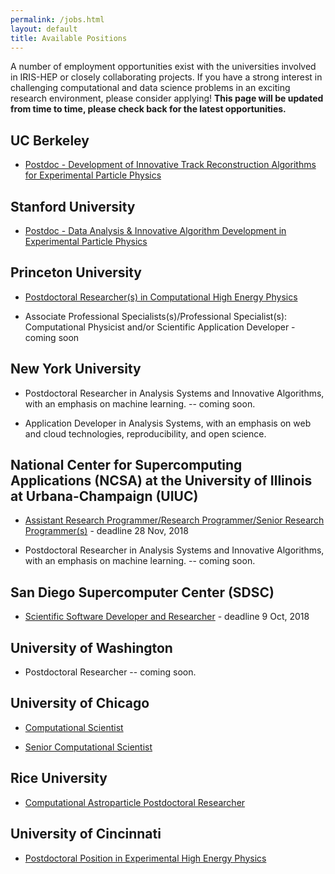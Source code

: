 ```yaml
---
permalink: /jobs.html
layout: default
title: Available Positions
---
```


 A number of employment opportunities exist with the universities involved in IRIS-HEP or closely collaborating projects. If you have a strong interest in challenging computational and data science problems in an exciting research environment, please consider applying! **This page will be updated from time to time, please check back for the latest opportunities.**

## UC Berkeley
  * [Postdoc - Development of Innovative Track Reconstruction Algorithms for Experimental Particle Physics](http://inspirehep.net/record/1694661)

## Stanford University

  * [Postdoc - Data Analysis & Innovative Algorithm Development in Experimental Particle Physics](https://academicjobsonline.org/ajo/jobs/12036)

## Princeton University

  * [Postdoctoral Researcher(s) in Computational High Energy Physics](https://puwebp.princeton.edu/AcadHire/apply/application.xhtml?listingId=9181) 

  * Associate Professional Specialists(s)/Professional Specialist(s): Computational Physicist and/or Scientific Application Developer - coming soon

## New York University

   * Postdoctoral Researcher in Analysis Systems and Innovative Algorithms, with an emphasis on machine learning. -- coming soon.

   * Application Developer in Analysis Systems, with an emphasis on web and cloud technologies, reproducibility, and open science.

## National Center for Supercomputing Applications (NCSA) at the University of Illinois at Urbana-Champaign (UIUC)

  * [Assistant Research Programmer/Research Programmer/Senior Research Programmer(s)](https://jobs.illinois.edu/academic-job-board/job-details?jobID=93366) - deadline 28 Nov, 2018

  * Postdoctoral Researcher in Analysis Systems and Innovative Algorithms, with an emphasis on machine learning. -- coming soon.

## San Diego Supercomputer Center (SDSC)

  * [Scientific Software Developer and Researcher](https://jobs.ucsd.edu/bulletin/job.aspx?jobnum_in=95847) - deadline 9 Oct, 2018

## University of Washington

  * Postdoctoral Researcher -- coming soon.

## University of Chicago

  * [Computational Scientist](https://uchicago.wd5.myworkdayjobs.com/en-US/External/job/Hyde-Park-Campus/Computational-Scientist_JR03087?source=JobTarget&utm_source=JobTarget&utm_medium=Inside+Higher+Ed&utm_campaign=Computational+Scientist+(JR03087)&_jtochash=XlQGPnizKrLLsqmEt52lA&_jtocprof=4z7cZ9jq5JKKGnm55fE6krJqAiZYLAC8)
  
  * [Senior Computational Scientist](https://uchicago.wd5.myworkdayjobs.com/en-US/External/job/Hyde-Park-Campus/Senior-Computational-Scientist_JR03135?source=JobTarget&utm_source=JobTarget&utm_medium=Inside+Higher+Ed&utm_campaign=Computational+Scientist+(JR03087)&_jtochash=XlQGPnizKrLLsqmEt52lA&_jtocprof=4z7cZ9jq5JKKGnm55fE6krJqAiZYLAC8)

## Rice University 

  * [Computational Astroparticle Postdoctoral Researcher](http://astroparticle.web.rice.edu/ad.html)

## University of Cincinnati

  * [Postdoctoral Position in Experimental High Energy Physics](/assets/pdf/20181019-Cincinnati-postdoc.pdf)

